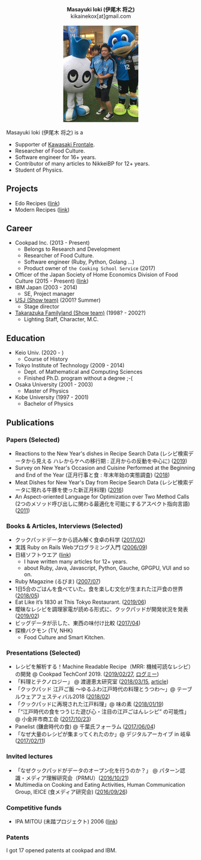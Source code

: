 <p align="center">
  <b>Masayuki Ioki (伊尾木 将之)</b><br>
  kikainekox[at]gmail.com <br>
  <br>
  <img src="keyimage.png" width="200px" />
</p>

Masayuki Ioki (伊尾木 将之) is a
- Supporter of [Kawasaki Frontale](https://www.frontale.co.jp/).
- Researcher of Food Culture.
- Software engineer for 16+ years.
- Contributor of many articles to NikkeiBP for 12+ years.
- Student of Physics.

## Projects
- Edo Recipes ([link](https://cookpad.com/kitchen/14604664))
- Modern Recipes ([link](https://cookpad.com/kitchen/33633012))

## Career
- Cookpad Inc. (2013 - Present)
  - Belongs to Research and Development
  - Researcher of Food Culture.
  - Software engineer (Ruby, Python, Golang ...)
  - Product owner of `the Cooking School Service` (2017)
- Officer of the Japan Society of Home Economics Division of Food Culture (2015 - Present) ([link](http://www.js-foodculture.org/))
- IBM Japan (2003 - 2014)
  - SE, Project manager
- [USJ (Show team)](https://www.usj.co.jp/) (2001? Summer)
  - Stage director
- [Takarazuka Familyland (Show team)](https://ja.wikipedia.org/wiki/%E5%AE%9D%E5%A1%9A%E3%83%95%E3%82%A1%E3%83%9F%E3%83%AA%E3%83%BC%E3%83%A9%E3%83%B3%E3%83%89) (1998? - 2002?)
  - Lighting Staff, Character, M.C.

## Education
- Keio Univ. (2020 - )
  - Course of History
- Tokyo Institute of Technology (2009 - 2014)
  - Dept. of Mathematical and Computing Sciences
  - Finished Ph.D. program without a degree ;-(
- Osaka University (2001 - 2003)
  - Master of Physics
- Kobe University (1997 - 2001)
  - Bachelor of Physics

## Publications
### Papers (Selected)
- Reactions to the New Year's dishes in Recipe Search Data (レシピ検索データから見える ハレからケへの移行期 : 正月からの反動を中心に) ([2019](https://ci.nii.ac.jp/naid/40022167507))
- Survey on New Year's Occasion and Cuisine Performed at the Beginning and End of the Year (正月行事と食 : 年末年始の実態調査) ([2018](https://ci.nii.ac.jp/naid/40021785425))
- Meat Dishes for New Year's Day from Recipe Search Data (レシピ検索データに現れる牛豚を使った新正月料理) ([2016](https://ci.nii.ac.jp/naid/40021026570))
- An Aspect-oriented Language for Optimization over Two Method Calls (2つのメソッド呼び出しに関わる最適化を可能にするアスペクト指向言語) ([2011](https://ci.nii.ac.jp/naid/110008616677))

### Books & Articles, Interviews (Selected)
- クックパッドデータから読み解く食卓の科学 ([2017/02](https://www.amazon.co.jp/dp/4785505206/))
- 実践 Ruby on Rails Webプログラミング入門 ([2006/09](https://www.amazon.co.jp/dp/4881665413))
- 日経ソフトウエア ([link](https://www.nikkeibpm.co.jp/item/nsw/756/saishin.html))
  - I have written many articles for 12+ years.
  - about Ruby, Java, Javascript, Python, Gauche, GPGPU, VUI and so on.
- Ruby Magazine (るびま) ([2007/07](https://magazine.rubyist.net/articles/0020/0020-Hotlinks.html))
- 1日5合のごはんを食べていた。食を楽しむ文化が生まれた江戸食の世界 ([2018/05](https://www.mylohas.net/2018/05/167531edo.html))
- Eat Like it’s 1830 at This Tokyo Restaurant. ([2019/06](https://heated.medium.com/eat-like-its-1830-at-this-tokyo-restaurant-710852fe969f))
- 曖昧なレシピを調理家電が読める形式に、クックパッドが開発状況を発表 ([2019/02](https://tech.nikkeibp.co.jp/atcl/nxt/news/18/04267/))
- ビッグデータが示した、東西の味付け比較 ([2017/04](https://project.nikkeibp.co.jp/campanella/atcl/15/030900037/031700003/))
- 探検バクモン (TV, NHK)
  - Food Culture and Smart Kitchen.

### Presentations (Selected)
- レシピを解析する！Machine Readable Recipe（MRR: 機械可読なレシピ）の開発 @ Cookpad TechConf 2019. ([2019/02/27](https://techconf.cookpad.com/2019/), [ログミー](https://logmi.jp/tech/articles/321152))
- 「料理とテクノロジー」 @ 渡邊恵太研究室 ([2018/03/15](http://keita-lab.jp/exhibition/), [article](https://pc.watch.impress.co.jp/docs/column/kyokai/1112518.html))
- 「クックパッド 江戸ご飯 ～ゆるふわ江戸時代の料理とうつわ～」@ テーブルウェアフェスティバル2018 ([2018/02](https://www.tokyo-dome.co.jp/tableware/))
- 「クックパッドに再現された江戸料理」@ 味の素 ([2018/01/19](https://www.syokubunka.or.jp/event/symposium/%E5%85%B1%E5%82%AC%E3%82%B7%E3%83%B3%E3%83%9D%E3%82%B8%E3%82%A6%E3%83%A0%E3%83%81%E3%83%A9%E3%82%B7.pdf))
- 「“江戸時代の食をつうじた遊び心・注目の江戸ごはんレシピ” の可能性」　@ 小金井市商工会 ([2017/10/23](https://koganei-s.or.jp/edode-atarashiiwotsukuru2017/))
- Panelist (鎌倉時代の食) @ 千葉氏フォーラム ([2017/06/04](http://chiba-summit.com/history/history02))
- 「なぜ大量のレシピが集まってくれたのか」@ デジタルアーカイブ in 岐阜 ([2017/02/11](http://current.ndl.go.jp/node/33277))

### Invited lectures
- 「なぜクックパッドがデータのオープン化を行うのか？」 @ パターン認識・メディア理解研究会（PRMU）([2016/10/21](https://www.ieice.org/ken/program/index.php?tgs_regid=d6080c927735a8b30dd2d746c6199c839429853883e4e980c6925e15a80e2f09&tgid=IEICE-PRMU&lang=))
- Multimedia on Cooking and Eating Activities, Human Communication Group, IEICE (食メディア研究会) ([2016/09/26](http://www.ccm.media.kyoto-u.ac.jp/CEA/))

### Competitive funds
- IPA MITOU (未踏プロジェクト) 2006 ([link](https://www.ipa.go.jp/jinzai/esp/2006mito1/gaiyou/4-24.html))

### Patents
I got 17 opened patents at cookpad and IBM.
